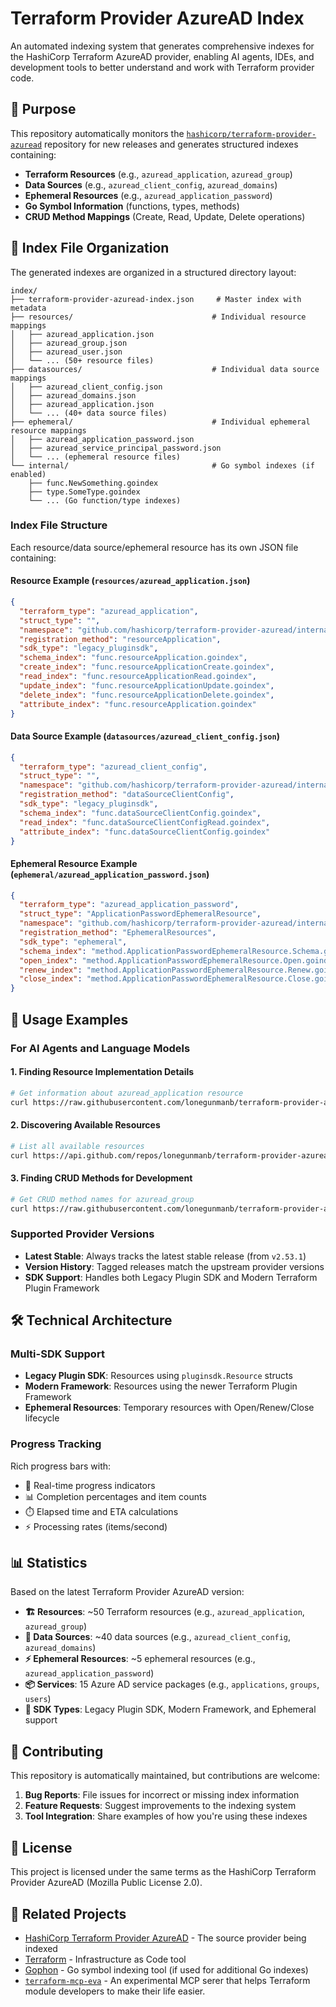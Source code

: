 # Terraform Provider AzureAD Index

An automated indexing system that generates comprehensive indexes for the HashiCorp Terraform AzureAD provider, enabling AI agents, IDEs, and development tools to better understand and work with Terraform provider code.

## 🎯 Purpose

This repository automatically monitors the [`hashicorp/terraform-provider-azuread`](https://github.com/hashicorp/terraform-provider-azuread) repository for new releases and generates structured indexes containing:

- **Terraform Resources** (e.g., `azuread_application`, `azuread_group`)
- **Data Sources** (e.g., `azuread_client_config`, `azuread_domains`)
- **Ephemeral Resources** (e.g., `azuread_application_password`)
- **Go Symbol Information** (functions, types, methods)
- **CRUD Method Mappings** (Create, Read, Update, Delete operations)

## 📁 Index File Organization

The generated indexes are organized in a structured directory layout:

```text
index/
├── terraform-provider-azuread-index.json     # Master index with metadata
├── resources/                               # Individual resource mappings
│   ├── azuread_application.json
│   ├── azuread_group.json
│   ├── azuread_user.json
│   └── ... (50+ resource files)
├── datasources/                             # Individual data source mappings
│   ├── azuread_client_config.json
│   ├── azuread_domains.json
│   ├── azuread_application.json
│   └── ... (40+ data source files)
├── ephemeral/                               # Individual ephemeral resource mappings
│   ├── azuread_application_password.json
│   ├── azuread_service_principal_password.json
│   └── ... (ephemeral resource files)
└── internal/                                # Go symbol indexes (if enabled)
    ├── func.NewSomething.goindex
    ├── type.SomeType.goindex
    └── ... (Go function/type indexes)
```

### Index File Structure

Each resource/data source/ephemeral resource has its own JSON file containing:

#### Resource Example (`resources/azuread_application.json`)

```json
{
  "terraform_type": "azuread_application",
  "struct_type": "",
  "namespace": "github.com/hashicorp/terraform-provider-azuread/internal/services/applications",
  "registration_method": "resourceApplication",
  "sdk_type": "legacy_pluginsdk",
  "schema_index": "func.resourceApplication.goindex",
  "create_index": "func.resourceApplicationCreate.goindex",
  "read_index": "func.resourceApplicationRead.goindex",
  "update_index": "func.resourceApplicationUpdate.goindex",
  "delete_index": "func.resourceApplicationDelete.goindex",
  "attribute_index": "func.resourceApplication.goindex"
}
```

#### Data Source Example (`datasources/azuread_client_config.json`)

```json
{
  "terraform_type": "azuread_client_config",
  "struct_type": "",
  "namespace": "github.com/hashicorp/terraform-provider-azuread/internal/services/authentication",
  "registration_method": "dataSourceClientConfig",
  "sdk_type": "legacy_pluginsdk",
  "schema_index": "func.dataSourceClientConfig.goindex",
  "read_index": "func.dataSourceClientConfigRead.goindex",
  "attribute_index": "func.dataSourceClientConfig.goindex"
}
```

#### Ephemeral Resource Example (`ephemeral/azuread_application_password.json`)

```json
{
  "terraform_type": "azuread_application_password",
  "struct_type": "ApplicationPasswordEphemeralResource",
  "namespace": "github.com/hashicorp/terraform-provider-azuread/internal/services/applications",
  "registration_method": "EphemeralResources",
  "sdk_type": "ephemeral",
  "schema_index": "method.ApplicationPasswordEphemeralResource.Schema.goindex",
  "open_index": "method.ApplicationPasswordEphemeralResource.Open.goindex",
  "renew_index": "method.ApplicationPasswordEphemeralResource.Renew.goindex",
  "close_index": "method.ApplicationPasswordEphemeralResource.Close.goindex"
}
```

## 🚀 Usage Examples

### For AI Agents and Language Models

#### 1. Finding Resource Implementation Details

```bash
# Get information about azuread_application resource
curl https://raw.githubusercontent.com/lonegunmanb/terraform-provider-azuread-index/main/index/resources/azuread_application.json
```

#### 2. Discovering Available Resources

```bash
# List all available resources
curl https://api.github.com/repos/lonegunmanb/terraform-provider-azuread-index/contents/index/resources
```

#### 3. Finding CRUD Methods for Development

```bash
# Get CRUD method names for azuread_group
curl https://raw.githubusercontent.com/lonegunmanb/terraform-provider-azuread-index/main/index/resources/azuread_group.json | jq '.create_index, .read_index, .update_index, .delete_index'
```

### Supported Provider Versions

- **Latest Stable**: Always tracks the latest stable release (from `v2.53.1`)
- **Version History**: Tagged releases match the upstream provider versions
- **SDK Support**: Handles both Legacy Plugin SDK and Modern Terraform Plugin Framework

## 🛠️ Technical Architecture

### Multi-SDK Support

- **Legacy Plugin SDK**: Resources using `pluginsdk.Resource` structs
- **Modern Framework**: Resources using the newer Terraform Plugin Framework
- **Ephemeral Resources**: Temporary resources with Open/Renew/Close lifecycle

### Progress Tracking

Rich progress bars with:

- 🔄 Real-time progress indicators
- 📊 Completion percentages and item counts
- ⏱️ Elapsed time and ETA calculations
- ⚡ Processing rates (items/second)

## 📊 Statistics

Based on the latest Terraform Provider AzureAD version:

- **🏗️ Resources**: ~50 Terraform resources (e.g., `azuread_application`, `azuread_group`)
- **📖 Data Sources**: ~40 data sources (e.g., `azuread_client_config`, `azuread_domains`)
- **⚡ Ephemeral Resources**: ~5 ephemeral resources (e.g., `azuread_application_password`)
- **📦 Services**: 15 Azure AD service packages (e.g., `applications`, `groups`, `users`)
- **🔧 SDK Types**: Legacy Plugin SDK, Modern Framework, and Ephemeral support

## 🤝 Contributing

This repository is automatically maintained, but contributions are welcome:

1. **Bug Reports**: File issues for incorrect or missing index information
2. **Feature Requests**: Suggest improvements to the indexing system
3. **Tool Integration**: Share examples of how you're using these indexes

## 📄 License

This project is licensed under the same terms as the HashiCorp Terraform Provider AzureAD (Mozilla Public License 2.0).

## 🔗 Related Projects

- [HashiCorp Terraform Provider AzureAD](https://github.com/hashicorp/terraform-provider-azuread) - The source provider being indexed
- [Terraform](https://terraform.io) - Infrastructure as Code tool
- [Gophon](https://github.com/lonegunmanb/gophon) - Go symbol indexing tool (if used for additional Go indexes)
- [`terraform-mcp-eva`](https://github.com/lonegunmanb/terraform-mcp-eva) - An experimental MCP serer that helps Terraform module developers to make their life easier.